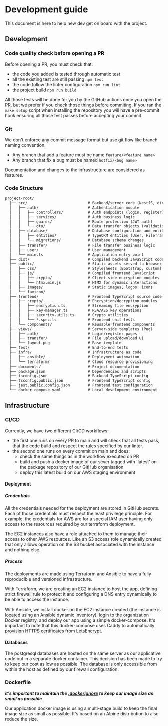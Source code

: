 # Development guide

This document is here to help new dev get on board with the project.

## Development 

### Code quality check before opening a PR

Before opening a PR, you must check that:
* the code you added is tested through automatic test
* all the existing test are still passing `npm test`
* the code follow the linter configuration `npm run lint`
* the project build `npm run build`

All those tests will be done for you by the GitHub actions once you open the PR, but we prefer 
if you check those things before commiting. If you ran the `make setup` script when installing 
the repository you will have a pre-commit hook ensuring all those test passes before accepting your commit.

### Git 

We don't enforce any commit message format but use git flow like branch naming convention. 

* Any branch that add a feature must be name `feature/<feature name>`
* Any branch that fix a bug must be named `hotfix/<bug name>`

Documentation and changes to the infrastructure are considered as features.

### Code Structure
```md
project-root/
  ├── src/                           # Backend/server code (NestJS, etc.)
  │   ├── auth/                      # Authentication module
  │   │   ├── controllers/           # Auth endpoints (login, register)
  │   │   ├── services/              # Auth business logic
  │   │   ├── guards/                # Route protection (JWT auth)
  │   │   └── dto/                   # Data transfer objects (validation)
  │   ├── database/                  # Database configuration and entities
  │   │   ├── entities/              # TypeORM entities (User, FileTransfer, etc.)
  │   │   └── migrations/            # Database schema changes
  │   ├── transfer/                  # File transfer business logic
  │   ├── user/                      # User management
  │   └── main.ts                    # Application entry point
  ├── dist/                          # Compiled backend JavaScript code
  ├── public/                        # Static assets served to browser
  │   ├── css/                       # Stylesheets (Bootstrap, custom)
  │   ├── js/                        # Compiled frontend JavaScript
  │   │   ├── crypto/                # Client-side encryption modules
  │   │   └── htmx.min.js            # HTMX for dynamic interactions
  │   ├── images/                    # Static images, logos, icons
  │   └── favicon/                  
  ├── frontend/                      # Frontend TypeScript source code
  │   ├── crypto/                    # Encryption/decryption modules
  │   │   ├── encryption.ts          # Streaming file encryption
  │   │   ├── key-manager.ts         # RSA/AES key operations
  │   │   ├── security-utils.ts      # Crypto utilities
  │   │   └── *.spec.ts              # Frontend unit tests
  │   └── components/                # Reusable frontend components
  ├── views/                         # Server-side templates (Pug)
  │   ├── auth/                      # Login/register pages
  │   ├── transfer/                  # File upload/download UI
  │   └── layout.pug                 # Base template
  ├── test/                          # End-to-end tests
  ├── infra/                         # Infrastructure as code
  │   ├── ansible/                   # Deployment automation
  │   └── terraform/                 # Cloud resource provisioning
  ├── documents/                     # Project documentation
  ├── package.json                   # Dependencies and scripts
  ├── tsconfig.json                  # Backend TypeScript config
  ├── tsconfig.public.json           # Frontend TypeScript config
  ├── jest.public.config.json        # Frontend test configuration
  └── docker-compose.yaml            # Local development environment
```

## Infrastructure    

### CI/CD

Currently, we have two different CI/CD workflows:
* the first one runs on every PR to main and will check that all tests pass, that the code build and respect the rules specified by our linter.
* the second one runs on every commit on main and does:
  * check the same things as in the workflow executed on PR
  * build and push a docker image of our sever tagged with 'latest' on the package repository of our GitHub organisation
  * deploy this latest build on our AWS staging environment

#### Deployment

##### Credentials

All the credentials needed for the deployment are stored in GitHub secrets. Each of those credentials must 
respect the least privilege principle. For example, the credentials for AWS are for a special IAM user having only 
access to the resources required by our terraform deployment. 

The EC2 instances also have a role attached to them to manage their access to other AWS resources. Like an S3 access
role dynamically created that only allows operation on the S3 bucket associated with the instance and nothing else.

##### Process

The deployments are made using Terraform and Ansible to have a fully reproducible and versioned infrastructure. 

With Terraform, we are creating an EC2 instance to host the app, defining strict firewall rule to protect it and
configuring a DNS entry dynamically to be able to access the instance. 

With Ansible, we install docker on the EC2 instance created (the instance is located using an Ansible dynamic inventory),
login to the organization Docker registry, and deploy our app using a simple docker-compose. It's important to note
that this docker-compose uses Caddy to automatically provision HTTPS certificates from LetsEncrypt.

#### Databases

The postgresql databases are hosted on the same server as our applicative code but in a separate docker container. 
This decision has been made to try to keep our cost as low as possible. The database is only accessible from within
the host as defined by our firewall configuration.

### Dockerfile

***it's important to maintain the [.dockerignore](../.dockerignore) to keep our image size as small as possible***

Our application docker image is using a multi-stage build to keep the final
image size as small as possible. It's based on an Alpine distribution to also reduce the size.
